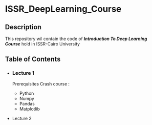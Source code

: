 # ISSR_DeepLearning_Course

## Description
This repository wil contain the code of _**Introduction To Deep Learning Course**_ hold in ISSR-Cairo University

## Table of Contents
  * ### Lecture 1 
      Prerequisites Crash course :
      * Python 
      * Numpy
      * Pandas
      * Matplotlib
  
  * Lecture 2


